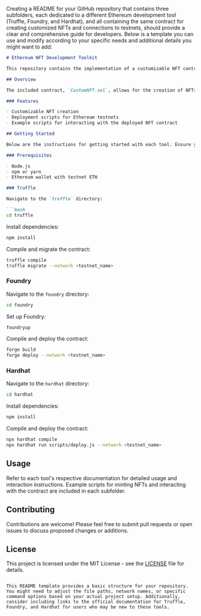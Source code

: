 Creating a README for your GitHub repository that contains three subfolders, each dedicated to a different Ethereum development tool (Truffle, Foundry, and Hardhat), and all containing the same contract for creating customized NFTs and connections to testnets, should provide a clear and comprehensive guide for developers. Below is a template you can use and modify according to your specific needs and additional details you might want to add:

```markdown
# Ethereum NFT Development Toolkit

This repository contains the implementation of a customizable NFT contract across three popular Ethereum development environments: Truffle, Foundry, and Hardhat. The purpose is to offer developers the flexibility to work with their preferred tool while leveraging the same contract logic for creating and managing NFTs on Ethereum testnets.

## Overview

The included contract, `CustomNFT.sol`, allows for the creation of NFTs with customizable traits and metadata. Each subfolder in this repository (`truffle`, `foundry`, `hardhat`) contains setup and configuration for deploying and interacting with the `CustomNFT` contract using the respective tool.

### Features

- Customizable NFT creation
- Deployment scripts for Ethereum testnets
- Example scripts for interacting with the deployed NFT contract

## Getting Started

Below are the instructions for getting started with each tool. Ensure you have Node.js and npm installed before proceeding.

### Prerequisites

- Node.js
- npm or yarn
- Ethereum wallet with testnet ETH

### Truffle

Navigate to the `truffle` directory:

```bash
cd truffle
```

Install dependencies:

```bash
npm install
```

Compile and migrate the contract:

```bash
truffle compile
truffle migrate --network <testnet_name>
```

### Foundry

Navigate to the `foundry` directory:

```bash
cd foundry
```

Set up Foundry:

```bash
foundryup
```

Compile and deploy the contract:

```bash
forge build
forge deploy --network <testnet_name>
```

### Hardhat

Navigate to the `hardhat` directory:

```bash
cd hardhat
```

Install dependencies:

```bash
npm install
```

Compile and deploy the contract:

```bash
npx hardhat compile
npx hardhat run scripts/deploy.js --network <testnet_name>
```

## Usage

Refer to each tool's respective documentation for detailed usage and interaction instructions. Example scripts for minting NFTs and interacting with the contract are included in each subfolder.

## Contributing

Contributions are welcome! Please feel free to submit pull requests or open issues to discuss proposed changes or additions.

## License

This project is licensed under the MIT License - see the [LICENSE](LICENSE) file for details.
```

This README template provides a basic structure for your repository. You might need to adjust the file paths, network names, or specific command options based on your actual project setup. Additionally, consider including links to the official documentation for Truffle, Foundry, and Hardhat for users who may be new to these tools.
